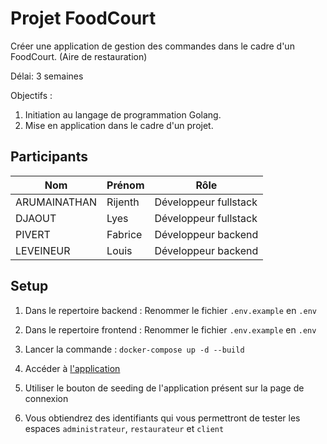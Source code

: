 # Projet FoodCourt

Créer une application de gestion des commandes dans le cadre d'un FoodCourt. (Aire de restauration)

Délai: 3 semaines

Objectifs : 
1. Initiation au langage de programmation Golang.
2. Mise en application dans le cadre d'un projet.

## Participants

| Nom      | Prénom   | Rôle         |
|----------|----------|--------------|
| ARUMAINATHAN   | Rijenth     | Développeur fullstack  |
| DJAOUT   | Lyes    | Développeur fullstack     |
| PIVERT   | Fabrice   | Développeur backend      |
| LEVEINEUR    | Louis   | Développeur backend |

## Setup

1. Dans le repertoire backend : Renommer le fichier `.env.example` en `.env`

2. Dans le repertoire frontend : Renommer le fichier `.env.example` en `.env`

3. Lancer la commande : `docker-compose up -d --build`

4. Accéder à <a href="http://localhost:3000">l'application</a>

5. Utiliser le bouton de seeding de l'application présent sur la page de connexion

6. Vous obtiendrez des identifiants qui vous permettront de tester les espaces `administrateur`, `restaurateur` et `client`
